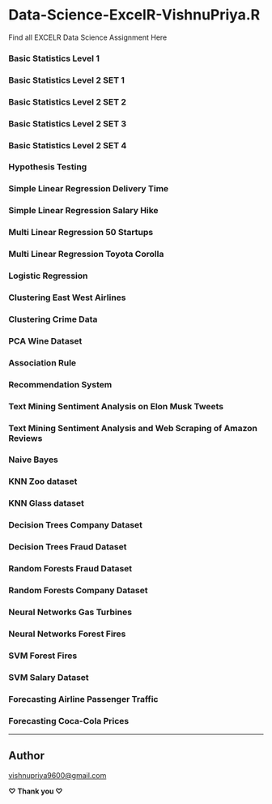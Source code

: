 # Data-Science-ExcelR-VishnuPriya.R
Find all EXCELR Data Science Assignment Here

### Basic Statistics Level 1

### Basic Statistics Level 2 SET 1

### Basic Statistics Level 2 SET 2

### Basic Statistics Level 2 SET 3

### Basic Statistics Level 2 SET 4

### Hypothesis Testing

### Simple Linear Regression Delivery Time

### Simple Linear Regression Salary Hike

### Multi Linear Regression 50 Startups

### Multi Linear Regression Toyota Corolla

### Logistic Regression

### Clustering East West Airlines

### Clustering Crime Data

### PCA Wine Dataset

### Association Rule

### Recommendation System

### Text Mining Sentiment Analysis on Elon Musk Tweets

### Text Mining Sentiment Analysis and Web Scraping of Amazon Reviews

### Naive Bayes

### KNN Zoo dataset

### KNN Glass dataset

### Decision Trees Company Dataset

### Decision Trees Fraud Dataset

### Random Forests Fraud Dataset

### Random Forests Company Dataset

### Neural Networks Gas Turbines

### Neural Networks Forest Fires

### SVM Forest Fires

### SVM Salary Dataset

### Forecasting Airline Passenger Traffic

### Forecasting Coca-Cola Prices

___________________________________________________________________
## Author
vishnupriya9600@gmail.com

**♡ Thank you ♡**
